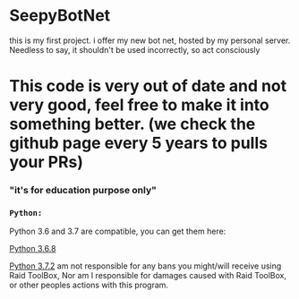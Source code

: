 # SeepyBotNet
this is my first project. i offer my new bot net, hosted by my personal server. Needless to say, it shouldn't be used incorrectly, so act consciously
# This code is very out of date and not very good, feel free to make it into something better. (we check the github page every 5 years to pulls your PRs)
### "it's for education purpose only"
### `Python:`

Python 3.6 and 3.7 are compatible, you can get them here:

[Python 3.6.8](https://www.python.org/downloads/release/python-368/)

[Python 3.7.2](https://www.python.org/downloads/release/python-373/)
 am not responsible for any bans you might/will receive using Raid ToolBox, Nor am I responsible for damages caused with Raid ToolBox, or other peoples actions with this program.
